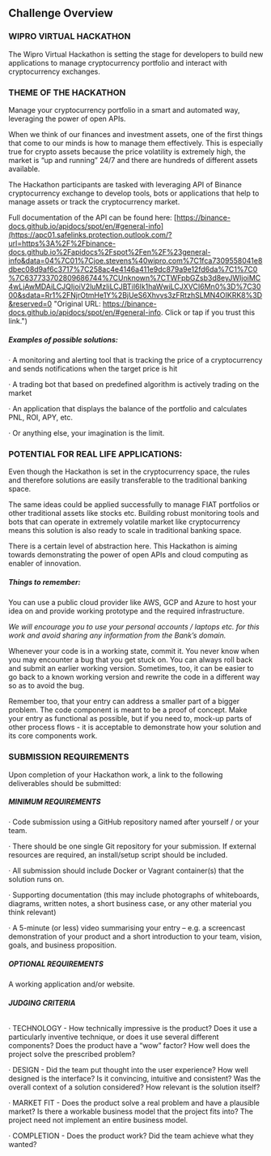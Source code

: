 ## Challenge Overview

### **WIPRO VIRTUAL HACKATHON**

The Wipro Virtual Hackathon is setting the stage for developers to build new applications to manage cryptocurrency portfolio and interact with cryptocurrency exchanges.

### **THEME OF THE HACKATHON**

Manage your cryptocurrency portfolio in a smart and automated way, leveraging the power of open APIs.

When we think of our finances and investment assets, one of the first things that come to our minds is how to manage them effectively. This is especially true for crypto assets because the price volatility is extremely high, the market is “up and running” 24/7 and there are hundreds of different assets available.

The Hackathon participants are tasked with leveraging API of Binance cryptocurrency exchange to develop tools, bots or applications that help to manage assets or track the cryptocurrency market.

Full documentation of the API can be found here: [https://binance-docs.github.io/apidocs/spot/en/#general-info](https://apc01.safelinks.protection.outlook.com/?url=https%3A%2F%2Fbinance-docs.github.io%2Fapidocs%2Fspot%2Fen%2F%23general-info&data=04%7C01%7Cjoe.stevens%40wipro.com%7C1fca7309558041e8dbec08d9af6c3717%7C258ac4e4146a411e9dc879a9e12fd6da%7C1%7C0%7C637733702809686744%7CUnknown%7CTWFpbGZsb3d8eyJWIjoiMC4wLjAwMDAiLCJQIjoiV2luMzIiLCJBTiI6Ik1haWwiLCJXVCI6Mn0%3D%7C3000&sdata=Rr1%2FNjrOtmHe1Y%2BjUeS6Xhvvs3zFRtzhSLMN4OIKRK8%3D&reserved=0 "Original URL: https://binance-docs.github.io/apidocs/spot/en/#general-info. Click or tap if you trust this link.")

##### **Examples of possible solutions:**

· A monitoring and alerting tool that is tracking the price of a cryptocurrency and sends notifications when the target price is hit

· A trading bot that based on predefined algorithm is actively trading on the market

· An application that displays the balance of the portfolio and calculates PNL, ROI, APY, etc.

· Or anything else, your imagination is the limit.

### **POTENTIAL FOR REAL LIFE APPLICATIONS:**

Even though the Hackathon is set in the cryptocurrency space, the rules and therefore solutions are easily transferable to the traditional banking space.

The same ideas could be applied successfully to manage FIAT portfolios or other traditional assets like stocks etc. Building robust monitoring tools and bots that can operate in extremely volatile market like cryptocurrency means this solution is also ready to scale in traditional banking space.

There is a certain level of abstraction here. This Hackathon is aiming towards demonstrating the power of open APIs and cloud computing as enabler of innovation.

##### **Things to remember:**

You can use a public cloud provider like AWS, GCP and Azure to host your idea on and provide working prototype and the required infrastructure.

_We will encourage you to use your personal accounts / laptops etc. for this work and avoid sharing any information from the Bank’s domain._

Whenever your code is in a working state, commit it. You never know when you may encounter a bug that you get stuck on. You can always roll back and submit an earlier working version. Sometimes, too, it can be easier to go back to a known working version and rewrite the code in a different way so as to avoid the bug.

Remember too, that your entry can address a smaller part of a bigger problem. The code component is meant to be a proof of concept. Make your entry as functional as possible, but if you need to, mock-up parts of other process flows - it is acceptable to demonstrate how your solution and its core components work.

### **SUBMISSION REQUIREMENTS**

Upon completion of your Hackathon work, a link to the following deliverables should be submitted:

##### **MINIMUM REQUIREMENTS**

· Code submission using a GitHub repository named after yourself / or your team.

· There should be one single Git repository for your submission. If external resources are required, an install/setup script should be included.

· All submission should include Docker or Vagrant container(s) that the solution runs on.

· Supporting documentation (this may include photographs of whiteboards, diagrams, written notes, a short business case, or any other material you think relevant)

· A 5-minute (or less) video summarising your entry – e.g. a screencast demonstration of your product and a short introduction to your team, vision, goals, and business proposition.

##### **OPTIONAL REQUIREMENTS**

A working application and/or website.

###### **JUDGING CRITERIA**

· TECHNOLOGY - How technically impressive is the product? Does it use a particularly inventive technique, or does it use several different components? Does the product have a “wow” factor? How well does the project solve the prescribed problem?

· DESIGN - Did the team put thought into the user experience? How well designed is the interface? Is it convincing, intuitive and consistent? Was the overall context of a solution considered? How relevant is the solution itself?

· MARKET FIT - Does the product solve a real problem and have a plausible market? Is there a workable business model that the project fits into? The project need not implement an entire business model.

· COMPLETION - Does the product work? Did the team achieve what they wanted?
